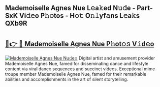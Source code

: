 ## Mademoiselle Agnes Nue L𝚎a𝚔ed N𝚞𝚍e - Part-SxK Vi𝚍𝚎o P𝚑𝚘tos - H𝚘𝚝 O𝚗𝚕yf𝚊ns L𝚎a𝚔s QXb9R

# <h2><a href="http://kfeh386.oniu.top/?m=Mademoiselle+Agnes+Nue">🔗👉 🔴 Mademoiselle Agnes Nue P𝚑ot𝚘𝚜 V𝚒d𝚎o</a></h2>

[![Mademoiselle Agnes Nue Nu𝚍e𝚜](https://i.imgur.com/0qMVB7G.gif)](http://kfeh386.oniu.top/?m=Mademoiselle+Agnes+Nue)
Digital artist and amusement provider Mademoiselle Agnes Nue, famed for disseminating dance and lifestyle content via viral dance sequences and succinct videos. Exceptional mime troupe member Mademoiselle Agnes Nue, famed for their remarkable abilities and accomplishments in the art of silent storytelling.  
